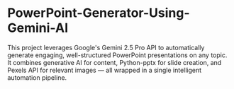# PowerPoint-Generator-Using-Gemini-AI
This project leverages Google's Gemini 2.5 Pro API to automatically generate engaging, well-structured PowerPoint presentations on any topic. It combines generative AI for content, Python-pptx for slide creation, and Pexels API for relevant images — all wrapped in a single intelligent automation pipeline.
